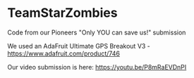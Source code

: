 # TeamStarZombies
Code from our Pioneers "Only YOU can save us!" submission

We used an AdaFruit Ultimate GPS Breakout V3 - https://www.adafruit.com/product/746

Our video submission is here: https://youtu.be/P8mRaEVDnPI
